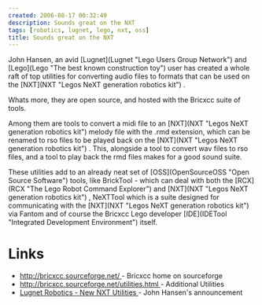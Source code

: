 ```yaml
---
created: 2006-08-17 00:32:49
description: Sounds great on the NXT
tags: [robotics, lugnet, lego, nxt, oss]
title: Sounds great on the NXT
---
```

 <p>
  John Hansen, an avid
  [Lugnet](Lugnet "Lego Users Group Network")
  and
  [Lego](Lego "The best known construction toy")
  user has created a whole raft of top utilities for converting audio files to formats that can be used on the
  [NXT](NXT "Legos NeXT generation robotics kit")
  .
 </p>
 <p>
  Whats more, they are open source, and hosted with the Bricxcc
  suite of tools.
 </p>
 <p>
  Among them are tools to convert a midi file to an
  [NXT](NXT "Legos NeXT generation robotics kit")
  melody file with the .rmd extension, which can be renamed to rso files to be played back on the
  [NXT](NXT "Legos NeXT generation robotics kit")
  . This, alongside a tool to convert wav files to rso files, and a tool to play back the rmd files makes for a good sound suite.
 </p>
 <p>
  These utilities add to an already neat set of
  [OSS](OpenSourceOSS "Open Source Software")
  tools, like BrickTool - which can deal with both the
  [RCX](RCX "The Lego Robot Command Explorer")
  and
  [NXT](NXT "Legos NeXT generation robotics kit")
  , NeXTTool which is a suite designed for communicating with the
  [NXT](NXT "Legos NeXT generation robotics kit")
  via Fantom and of course the Bricxcc Lego developer
  [IDE](IDETool "Integrated Development Environment")
  itself.
 </p>
 <h1 id="Links">
  Links
 </h1>
 <ul>
  <li>
   <a href="http://bricxcc.sourceforge.net/" >
    http://bricxcc.sourceforge.net/
   </a>
   - Bricxcc home on sourceforge
  </li>
  <li>
   <a href="http://bricxcc.sourceforge.net/utilities.html" >
    http://bricxcc.sourceforge.net/utilities.html
   </a>
   - Additional Utilities
  </li>
  <li>
   <a href="http://news.lugnet.com/robotics/nxt/?n=84" >
    Lugnet Robotics - New NXT Utilities
   </a>
   - John Hansen's announcement
  </li>
 </ul>
 
